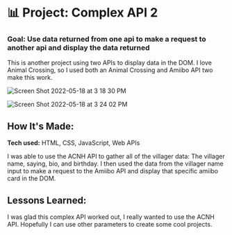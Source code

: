 # 📊 Project: Complex API 2

### Goal: Use data returned from one api to make a request to another api and display the data returned

This is another project using two APIs to display data in the DOM. I love Animal Crossing, so I used both an Animal Crossing and Amiibo API two make this work.

![Screen Shot 2022-05-18 at 3 18 30 PM](https://user-images.githubusercontent.com/102037717/169139445-89fbf99e-990a-411c-846b-f15ffa738b1e.png)

![Screen Shot 2022-05-18 at 3 24 02 PM](https://user-images.githubusercontent.com/102037717/169140122-dde18e11-e855-4827-b327-565468c2e0b2.png)

## How It's Made:

**Tech used:** HTML, CSS, JavaScript, Web APIs

I was able to use the ACNH API to gather all of the villager data: The villager name, saying, bio, and birthday. I then used the data from the villager name input to make a request to the Amiibo API and display that specific amiibo card in the DOM. 

## Lessons Learned:

I was glad this complex API worked out, I really wanted to use the ACNH API. Hopefully I can use other parameters to create some cool projects. 

